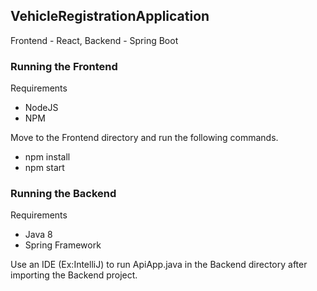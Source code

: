 ## VehicleRegistrationApplication

Frontend - React, Backend - Spring Boot

### Running the Frontend

Requirements
- NodeJS
- NPM

Move to the Frontend directory and run the following commands.
- npm install
- npm start

### Running the Backend

Requirements
- Java 8
- Spring Framework

Use an IDE (Ex:IntelliJ) to run ApiApp.java in the Backend directory after importing the Backend project.
